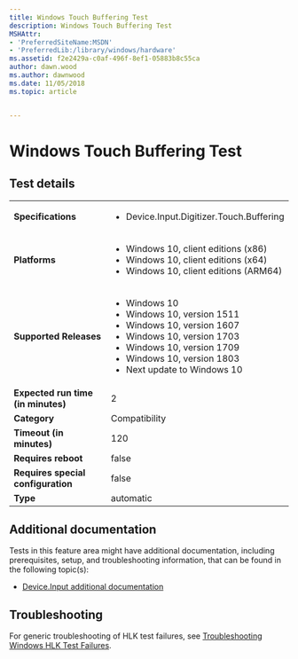 ```yaml
---
title: Windows Touch Buffering Test
description: Windows Touch Buffering Test
MSHAttr:
- 'PreferredSiteName:MSDN'
- 'PreferredLib:/library/windows/hardware'
ms.assetid: f2e2429a-c0af-496f-8ef1-05883b8c55ca
author: dawn.wood
ms.author: dawnwood
ms.date: 11/05/2018
ms.topic: article


---
```


# <span id="p_hlk_test.63a478ab-a41e-470a-abe5-d48ab9404fa5"></span>Windows Touch Buffering Test


## Test details

|||
|---|---|
| **Specifications**  | <ul><li>Device.Input.Digitizer.Touch.Buffering</li></ul> |  
| **Platforms**   | <ul><li>Windows 10, client editions (x86)</li><li>Windows 10, client editions (x64)</li><li>Windows 10, client editions (ARM64)</li></ul> |
| **Supported Releases** | <ul><li>Windows 10</li><li>Windows 10, version 1511</li><li>Windows 10, version 1607</li><li>Windows 10, version 1703</li><li>Windows 10, version 1709</li><li>Windows 10, version 1803</li><li>Next update to Windows 10</li></ul> |
|**Expected run time (in minutes)**| 2 |
|**Category**| Compatibility |
|**Timeout (in minutes)**| 120 |
|**Requires reboot**| false |
|**Requires special configuration**| false |
|**Type**| automatic |



## <span id="Additional_documentation"></span><span id="additional_documentation"></span><span id="ADDITIONAL_DOCUMENTATION"></span>Additional documentation


Tests in this feature area might have additional documentation, including prerequisites, setup, and troubleshooting information, that can be found in the following topic(s):

-   [Device.Input additional documentation](device-input-additional-documentation.md)

## <span id="Troubleshooting"></span><span id="troubleshooting"></span><span id="TROUBLESHOOTING"></span>Troubleshooting


For generic troubleshooting of HLK test failures, see [Troubleshooting Windows HLK Test Failures](../user/troubleshooting-windows-hlk-test-failures.md).










